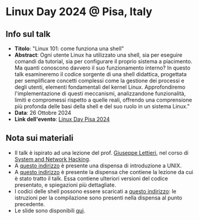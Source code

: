 # Linux Day 2024 @ Pisa, Italy

## Info sul talk

- **Titolo**: "Linux 101: come funziona una shell"
- **Abstract**: Ogni utente Linux ha utilizzato una shell, sia per eseguire comandi da tutorial, sia per configurare il proprio sistema a piacimento. Ma quanti conoscono davvero il suo funzionamento interno? In questo talk esamineremo il codice sorgente di una shell didattica, progettata per semplificare concetti complessi come la gestione dei processi e degli utenti, elementi fondamentali del kernel Linux. Approfondiremo l'implementazione di questi meccanismi, analizzandone funzionalità, limiti e compromessi rispetto a quelle reali, offrendo una comprensione più profonda delle basi della shell e del suo ruolo in un sistema Linux."
- **Data**: 26 Ottobre 2024
- **Link dell'evento**: [Linux Day Pisa 2024](https://linuxdaypisa.it/)

## Nota sui materiali

- Il talk è ispirato ad una lezione del prof. [Giuseppe Lettieri](http://docenti.ing.unipi.it/g.lettieri/), nel corso di [System and Network Hacking](https://lettieri.iet.unipi.it/hacking/).
- A [questo indirizzo](https://lettieri.iet.unipi.it/hacking/ch/2-unix.pdf) è presente una dispensa di introduzione a UNIX.
- A [questo indirizzo](https://lettieri.iet.unipi.it/hacking/ch/3-shell.pdf) è presente la dispensa che contiene la lezione da cui è stato tratto il talk. Essa contiene ulteriori versioni del codice presentato, e spiegazioni più dettagliate.
- I codici delle shell possono essere scaricati a [questo indirizzo](https://lettieri.iet.unipi.it/hacking/esh-1.0.zip): le istruzioni per la compilazione sono presenti nella dispensa al punto precedente.
- Le slide sono disponibili [qui](slides.pdf).
